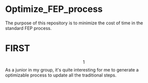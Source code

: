 # Optimize_FEP_process
The purpose of this repository is to minimize the cost of time in the standard FEP process.

# FIRST
$$1$$ As a junior in my group, it's quite interesting for me to generate a optimizable process to update all the traditional steps.
